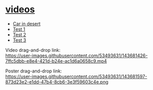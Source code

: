 # [videos](https://skretzo.github.io/videos/)

* [Car in desert](https://skretzo.github.io/videos/car-in-desert/)
* [Test 1](https://skretzo.github.io/videos/test-1/)
* [Test 2](https://skretzo.github.io/videos/test-2/)
* [Test 3](https://skretzo.github.io/videos/test-3/)

Video drag-and-drop link:  
https://user-images.githubusercontent.com/53493631/143681426-7ffc5dbb-e8e4-421d-b24e-ac1d6a0658c9.mp4

Poster drag-and-drop link:  
https://user-images.githubusercontent.com/53493631/143681597-873d23e2-e1dd-47b4-8cb6-3e3f59603c4e.png
